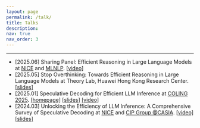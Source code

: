 ```yaml
---
layout: page
permalink: /talk/
title: Talks
description: 
nav: true
nav_order: 3
---
```


---
- [2025.06] Sharing Panel: Efficient Reasoning in Large Language Models at [NICE](https://nice-nlp.github.io/) and [MLNLP](https://mlnlpworld.com/index.html). [[video]](https://www.bilibili.com/video/BV1HGMczkEZz) 
- [2025.05] Stop Overthinking: Towards Efficient Reasoning in Large Language Models at Theory Lab, Huawei Hong Kong Research Center. [[slides]](https://docs.google.com/presentation/d/e/2PACX-1vTzEngdiYC4590Ivu-jr5otN_wcwuoSZu57sph-G6tVCuhQpUQfH6ygujicNztkt0ahN_u2l8YoJxS7/pub?start=false&loop=false&delayms=3000) 
- [2025.01] Speculative Decoding for Efficient LLM Inference at [COLING 2025](https://coling2025.org/program/tutorials/#tutorial-1-speculative-decoding-for-efficient-llm-inference). [[homepage]](https://speculative-decoding.github.io/) [[slides]](https://tinyurl.com/speculative-decoding-tutorial) [[video]](https://tinyurl.com/spec-tutorial-recording) 
- [2024.03] Unlocking the Efficiency of LLM Inference: A Comprehensive Survey of Speculative Decoding at [NICE](https://nice-nlp.github.io/) and [CIP Group @CASIA](https://nlpr.ia.ac.cn/cip/english/introduction.htm). [[video]](https://www.bilibili.com/video/BV1Tm411Z78w) [[slides]](https://docs.google.com/presentation/d/1JewHTyMNJuS--RmcR8Cnt9QLc3WMDD2qyfZ2GsRiho8/edit?usp=sharing) 
